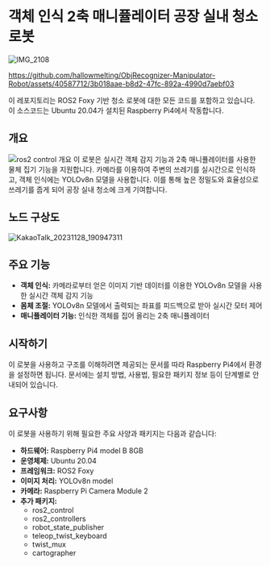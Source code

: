 # 객체 인식 2축 매니퓰레이터 공장 실내 청소 로봇
![IMG_2108](https://github.com/hallowmelting/ObjRecognizer-Manipulator-Robot/assets/40587712/9276569a-c92f-41af-a7cf-dd18a60347a7)

https://github.com/hallowmelting/ObjRecognizer-Manipulator-Robot/assets/40587712/3b018aae-b8d2-47fc-892a-4990d7aebf03

이 레포지토리는 ROS2 Foxy 기반 청소 로봇에 대한 모든 코드를 포함하고 있습니다. 이 소스코드는 Ubuntu 20.04가 설치된 Raspberry Pi4에서 작동합니다.

## 개요
![ros2 control 개요](https://github.com/hallowmelting/ObjRecognizer-Manipulator-Robot/assets/40587712/5785ed03-baf6-4d9a-ad5f-9d74604b11cc)
이 로봇은 실시간 객체 감지 기능과 2축 매니퓰레이터를 사용한 물체 집기 기능을 지원합니다. 카메라를 이용하여 주변의 쓰레기를 실시간으로 인식하고, 객체 인식에는 YOLOv8n 모델을 사용합니다. 이를 통해 높은 정밀도와 효율성으로 쓰레기를 줍게 되어 공장 실내 청소에 크게 기여합니다.

## 노드 구상도
![KakaoTalk_20231128_190947311](https://github.com/hallowmelting/ObjRecognizer-Manipulator-Robot/assets/40587712/dbaf137e-48c4-4e49-9993-1e9e9ac389b9)

## 주요 기능

- **객체 인식:** 카메라로부터 얻은 이미지 기반 데이터를 이용한 YOLOv8n 모델을 사용한 실시간 객체 감지 기능
- **몸체 조절:** YOLOv8n 모델에서 출력되는 좌표를 피드백으로 받아 실시간 모터 제어 
- **매니퓰레이터 기능:** 인식한 객체를 집어 올리는 2축 매니퓰레이터

## 시작하기
이 로봇을 사용하고 구조를 이해하려면 제공되는 문서를 따라 Raspberry Pi4에서 환경을 설정하면 됩니다. 문서에는 설치 방법, 사용법, 필요한 패키지 정보 등이 단계별로 안내되어 있습니다.

## 요구사항
이 로봇을 사용하기 위해 필요한 주요 사양과 패키지는 다음과 같습니다:

- **하드웨어:** Raspberry Pi4 model B 8GB
- **운영체제:** Ubuntu 20.04
- **프레임워크:** ROS2 Foxy
- **이미지 처리:** YOLOv8n model
- **카메라:** Raspberry Pi Camera Module 2
- **추가 패키지:** 
    - ros2_control
    - ros2_controllers
    - robot_state_publisher
    - teleop_twist_keyboard
    - twist_mux
    - cartographer
